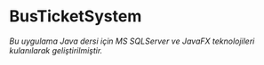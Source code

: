 # BusTicketSystem
*Bu uygulama Java dersi için MS SQLServer ve JavaFX teknolojileri kulanılarak geliştirilmiştir.*
